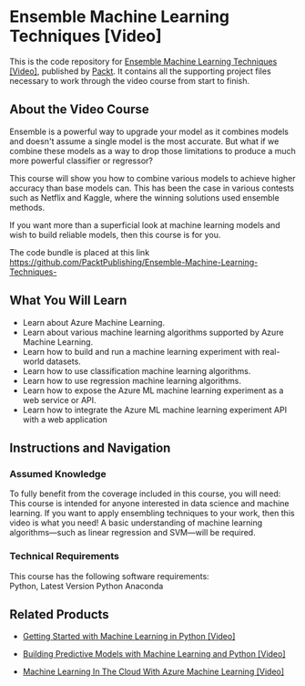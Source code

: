 # Ensemble Machine Learning Techniques [Video]
This is the code repository for [Ensemble Machine Learning Techniques [Video]](https://www.packtpub.com/big-data-and-business-intelligence/ensemble-machine-learning-techniques-video?utm_source=github&utm_medium=repository&utm_campaign=9781788392716), published by [Packt](https://www.packtpub.com/?utm_source=github). It contains all the supporting project files necessary to work through the video course from start to finish.
## About the Video Course
Ensemble is a powerful way to upgrade your model as it combines models and doesn't assume a single model is the most accurate. But what if we combine these models as a way to drop those limitations to produce a much more powerful classifier or regressor?

This course will show you how to combine various models to achieve higher accuracy than base models can. This has been the case in various contests such as Netflix and Kaggle, where the winning solutions used ensemble methods.

If you want more than a superficial look at machine learning models and wish to build reliable models, then this course is for you.

The code bundle is placed at this link https://github.com/PacktPublishing/Ensemble-Machine-Learning-Techniques-

<H2>What You Will Learn</H2>
<DIV class=book-info-will-learn-text>
<UL>
<LI><SPAN id=what_you_will_learn_c class=sugar_field>Learn about Azure Machine Learning.</SPAN> 
<LI><SPAN id=what_you_will_learn_c class=sugar_field>Learn about various machine learning algorithms supported by Azure Machine Learning.</SPAN> 
<LI><SPAN id=what_you_will_learn_c class=sugar_field>Learn how to build and run a machine learning experiment with real-world datasets. </SPAN><BR><SPAN id=what_you_will_learn_c class=sugar_field></SPAN>
<LI><SPAN id=what_you_will_learn_c class=sugar_field>Learn how to use classification machine learning algorithms.</SPAN> 
<LI><SPAN id=what_you_will_learn_c class=sugar_field>Learn how to use regression machine learning algorithms.</SPAN> 
<LI><SPAN id=what_you_will_learn_c class=sugar_field>Learn how to expose the Azure ML machine learning experiment as a web service or API.</SPAN> 
<LI><SPAN id=what_you_will_learn_c class=sugar_field>Learn how to integrate the Azure ML machine learning experiment API with a web application</SPAN> </LI></UL></DIV>

## Instructions and Navigation
### Assumed Knowledge
To fully benefit from the coverage included in this course, you will need:<br/>
This course is intended for anyone interested in data science and machine learning. If you want to apply ensembling techniques to your work, then this video is what you need! A basic understanding of machine learning algorithms—such as linear regression and SVM—will be required. 
### Technical Requirements
This course has the following software requirements:<br/>
Python, Latest Version
Python Anaconda 


## Related Products
* [Getting Started with Machine Learning in Python [Video]](https://www.packtpub.com/application-development/getting-started-machine-learning-python-video?utm_source=github&utm_medium=repository&utm_campaign=9781788477437)

* [Building Predictive Models with Machine Learning and Python [Video]](https://www.packtpub.com/big-data-and-business-intelligence/building-predictive-models-machine-learning-and-python-video?utm_source=github&utm_medium=repository&utm_campaign=9781789132113)

* [Machine Learning In The Cloud With Azure Machine Learning [Video]](https://www.packtpub.com/application-development/machine-learning-cloud-azure-machine-learning-video?utm_source=github&utm_medium=repository&utm_campaign=9781789347524)

